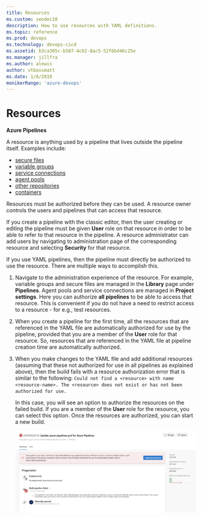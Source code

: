 ```yaml
---
title: Resources
ms.custom: seodec18
description: How to use resources with YAML definitions.
ms.topic: reference
ms.prod: devops
ms.technology: devops-cicd
ms.assetid: b3ca305c-b587-4cb2-8ac5-52f6bd46c25e
ms.manager: jillfra
ms.author: alewis
author: vtbassmatt
ms.date: 1/8/2019
monikerRange: 'azure-devops'
---
```


# Resources

**Azure Pipelines**

A resource is anything used by a pipeline that lives outside the pipeline itself. Examples include:

- [secure files](../library/secure-files.md)
- [variable groups](../library/variable-groups.md)
- [service connections](../library/service-endpoints.md)
- [agent pools](../agents/pools-queues.md)
- [other repositories](../yaml-schema.md#repository-resource)
- [containers](../yaml-schema.md#container-resource)

Resources must be authorized before they can be used. A resource owner controls the users and pipelines that can access that resource.

If you create a pipeline with the classic editor, then the user creating or editing the pipeline must be given **User** role on that resource in order to be able to refer to that resource in the pipeline. A resource administrator can add users by navigating to administration page of the corresponding resource and selecting **Security** for that resource.

If you use YAML pipelines, then the pipeline must directly be authorized to use the resource. There are multiple ways to accomplish this.

1. Navigate to the administration experience of the resource. For example, variable groups and secure files are managed in the **Library** page under **Pipelines**. Agent pools and service connections are managed in **Project settings**. Here you can authorize **all pipelines** to be able to access that resource. This is convenient if you do not have a need to restrict access to a resource - for e.g., test resources.

1. When you create a pipeline for the first time, all the resources that are referenced in the YAML file are automatically authorized for use by the pipeline, provided that you are a member of the **User** role for that resource. So, resources that are referenced in the YAML file at pipeline creation time are automatically authorized.

1. When you make changes to the YAML file and add additional resources (assuming that these not authorized for use in all pipelines as explained above), then the build fails with a resource authorization error that is similar to the following: `Could not find a <resource> with name <resource-name>. The <resource> does not exist or has not been authorized for use.`

    In this case, you will see an option to authorize the resources on the failed build. If you are a member of the **User** role for the resource, you can select this option. Once the resources are authorized, you can start a new build.

    ![Resource authorization](_img/resource-auth.png)